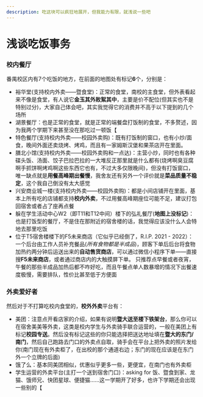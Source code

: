 ```yaml
---
description: 吃这块可以疯狂地展开，但我能力有限，就浅说一些吧
---
```


# 浅谈吃饭事务

### 校内餐厅

番禺校区内有7个吃饭的地方，在前面的地图处有标记**6**个，分别是：

* 裕华堂(支持校内外卖——暨食堂)：正常的食堂，南校的主食堂，但外表看起来不像是食堂，有人说它**金玉其外败絮其中**，主要是价不配位(但其实也不是特别过分)，大家自己体会吧，其实我觉得它的消费并不高于以下提到的几个场所
* 湖景餐厅：也是正常的食堂，就是正常的端餐盘打饭制的食堂，不多赘述，因为我两个学期下来甚至没在那吃过一顿饭【
* 特色餐厅(支持校内外卖——校园外卖购)：既有打饭制的窗口，也有小炒/面食，晚间外面还卖烧烤、烤鸡，而且有一家姆斯汉堡和果茶店开在里面。
* 膳北小馆(支持校内外卖——校园外卖购和一点达)：主营小炒，同时也有各种碟头饭、汤面、饺子巴拉巴拉的一大堆反正那里就是什么都有(烧烤啊臭豆腐啊手抓饼啊烤鸡啊这些东西它也有，不过大多仅限晚间)，但没有打饭窗口，唯一缺点就是**用餐高峰期出餐慢**，我舍友还有另外一个评价就是**菜品质量不稳定**，这个我自己倒没有太大感觉
* 兴安商业城一楼(支持校内外卖——校园外卖购)：都是小间店铺开在里面，基本上所有吃的店铺都支持**校内外卖**，不过用餐高峰期座位可能不足，建议打包回宿舍或者占了座再点餐
* 躲在学生活动中心W2（即T11和T12中间）楼下的弘礼餐厅(**地图上没标记**)：也是打饭型的餐厅，不是住在那附近的宿舍楼的话，我觉得应该没什么人会特地去那里吃饭
* 位于T5宿舍楼楼下的F5未来商店（它似乎已经倒了，R.I.P. 2021 - 2022）：一个后台由工作人员补充餐品(_所有食物都是半成品_)，顾客下单后后台将食物加热约两分钟后运送出来的**自动售货商店**，可以通过微信小程序下单——直接搜**F5未来商店**，或者通过商店内的大触摸屏下单。 只推荐点早餐或者夜宵，午餐的那些半成品加热后都不咋好吃，而且午餐点单人数暴增的情况下出餐速度极慢，需要排队，性价比甚至低于方便面

### 外卖爱好者

然后对于不打算吃校内食堂的，**校外外卖**平台有：

* 美团：注意点开看店家的介绍，如果有说明**暨大送至楼下铁架台**，那么你可以在宿舍美美等外卖，这类是校内学生与外卖骑手联合运营的，一般在美团上有标记**校园专送**。然后没有标记这些的你只能选择把送达地址填在**暨大的东门/南门**，然后自己跑路去门口的外卖点自取，骑手会在平台上把外卖的照片发给你(南门现在有外卖柜了，在出校的那个通道右边；东门的现在应该是在东门外一个立牌的后面)
* 饿了么：基本同美团相似，优惠似乎更多一些，更便宜，在南门也有外卖柜
* 学生运营的外卖平台(主打一个送到宿舍门口)：asking for 饭、暨食到家、龙猫、饿师兄、快团星球、便捷猫……这一学期开了好多，也许下学期还会出现一些别的【

